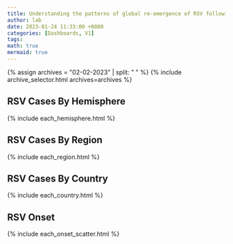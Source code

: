 ```yaml
---
title: Understanding the patterns of global re-emergence of RSV following COVID19 pandemic
author: lab
date: 2023-01-24 11:33:00 +0800
categories: [Dashboards, V1]
tags:
math: true
mermaid: true
---
```


{% assign archives = "02-02-2023" | split: " " %}
{% include archive_selector.html archives=archives %}

## RSV Cases By Hemisphere
{% include each_hemisphere.html %}

## RSV Cases By Region
{% include each_region.html %}

## RSV Cases By Country
{% include each_country.html %}

## RSV Onset
{% include each_onset_scatter.html %}
